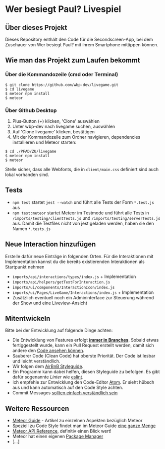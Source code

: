 # Wer besiegt Paul? Livespiel

## Über dieses Projekt

Dieses Repository enthält den Code für die Secondscreen-App, bei dem Zuschauer von Wer besiegt Paul? mit ihrem Smartphone mittippen können.

## Wie man das Projekt zum Laufen bekommt

### Über die Kommandozeile (cmd oder Terminal)

```
$ git clone https://github.com/wbp-dev/livegame.git
$ cd livegame
$ meteor npm install
$ meteor
```

### Über Github Desktop

1.  Plus-Button (+) klicken, 'Clone' auswählen
2.  Unter wbp-dev nach livegame suchen, auswählen
3.  Auf 'Clone livegame' klicken, bestätigen
4.  Mit der Kommandozeile zum Ordner navigieren, dependencies installieren und Meteor starten:

```
$ cd ./PFAD/ZU/livegame
$ meteor npm install
$ meteor
```

Stelle sicher, dass alle Webfonts, die in `client/main.css` definiert sind auch lokal vorhanden sind.

## Tests

- `npm test` startet `jest --watch` und führt alle Tests der Form `*.test.js` aus
- `npm test:meteor` startet Meteor im Testmode und führt alle Tests in `/imports/testing/clientTests.js` und `/imports/testing/serverTests.js` aus. Damit die Testfiles nicht von jest geladen werden, haben sie den Namen `*.tests.js`

## Neue Interaction hinzufügen

Erstelle dafür neue Einträge in folgenden Orten. Für die Interaktionen mit Implementation kannst du die bereits existierenden Interaktionen als Startpunkt nehmen

- `imports/api/interactions/types/index.js` + Implementation
- `imports/api/helpers/getTextForInteraction.js`
- `imports/ui/components/InteractionIcon/index.js`
- `imports/ui/Pages/LiveGame/Interactions/index.js` + Implementation
- Zusätzlich eventuell noch ein Admininterface zur Steuerung während der Show und eine Liveview-Ansicht

## Mitentwickeln

Bitte bei der Entwicklung auf folgende Dinge achten:

- Die Entwicklung von Features erfolgt **[immer in Branches](https://guides.github.com/introduction/flow/index.html)**. Sobald etwas fertiggestellt wurde, kann ein Pull Request erstellt werden, damit sich andere den [Code ansehen können](https://www.sitepoint.com/the-importance-of-code-reviews/).
- Sauberer Code (Clean Code) hat oberste Priorität. Der Code ist lesbar und leicht verständlich.
- Wir folgen dem [AirBnB Styleguide](https://github.com/airbnb/javascript).
- Ein Programm kann dabei helfen, diesen Styleguide zu befolgen. Es gibt dafür sogenannte _Linter_ wie [eslint](http://eslint.org/).
- Ich empfehle zur Entwicklung den Code-Editor [Atom](https://atom.io/). Er sieht hübsch aus und kann automatisch auf den Code Style achten.
- Commit Messages [sollten einfach verständlich sein](http://chris.beams.io/posts/git-commit/#seven-rules)

## Weitere Ressourcen

- [Meteor Guide](https://guide.meteor.com) - Artikel zu einzelnen Aspekten bezüglich Meteor
- Speziell zu Code Style findet man im Meteor Guide [eine ganze Menge](https://guide.meteor.com/code-style.html)
- [Meteor API Reference](http://docs.meteor.com/), definitiv einen Blick wert!
- Meteor hat einen eigenen [Package Manager](https://atmospherejs.com/)
- [...]
